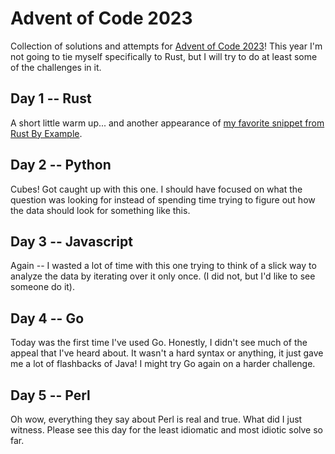 # Advent of Code 2023

Collection of solutions and attempts for [Advent of Code 2023](https://adventofcode.com/)! This year I'm not going to tie myself specifically to Rust, but I will try to do at least some of the challenges in it. 


## Day 1 -- Rust
A short little warm up... and another appearance of [my favorite snippet from Rust By Example](https://doc.rust-lang.org/rust-by-example/std_misc/file/read_lines.html).

## Day 2 -- Python
Cubes! Got caught up with this one. I should have focused on what the question was looking for instead of spending time trying to figure out how the data should look for something like this.

## Day 3 -- Javascript
Again -- I wasted a lot of time with this one trying to think of a slick way to analyze the data by iterating over it only once. (I did not, but I'd like to see someone do it).

## Day 4 -- Go
Today was the first time I've used Go. Honestly, I didn't see much of the appeal that I've heard about. It wasn't a hard syntax or anything, it just gave me a lot of flashbacks of Java! I might try Go again on a harder challenge.

## Day 5 -- Perl
Oh wow, everything they say about Perl is real and true. What did I just witness. Please see this day for the least idiomatic and most idiotic solve so far.
